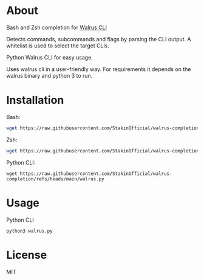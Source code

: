 # About

Bash and Zsh completion for [Walrus CLI](https://docs.walrus.site/usage/client-cli.html)

Detects commands, subcommands and flags by parsing the CLI output. A whitelist is used to select the target CLIs.

Python Walrus CLI for easy usage.

Uses walrus cli in a user-friendly way. For requirements it depends on the walrus binary and python 3 to run.

# Installation

Bash:

```sh
wget https://raw.githubusercontent.com/StakinOfficial/walrus-completion/refs/heads/main/walrus_completion.sh -O ~/walrus_completion.sh && echo "source ~/walrus_completion.sh" >> ~/.bashrc

```

Zsh:

```sh
wget https://raw.githubusercontent.com/StakinOfficial/walrus-completion/refs/heads/main/walrus_completion.zsh -O ~/walrus_completion.zsh && echo "source ~/walrus_completion.zsh" >> ~/.zshrc
```

Python CLI:
```
wget https://raw.githubusercontent.com/StakinOfficial/walrus-completion/refs/heads/main/walrus.py
```

# Usage

Python CLI

```
python3 walrus.py
```
# License

MIT


